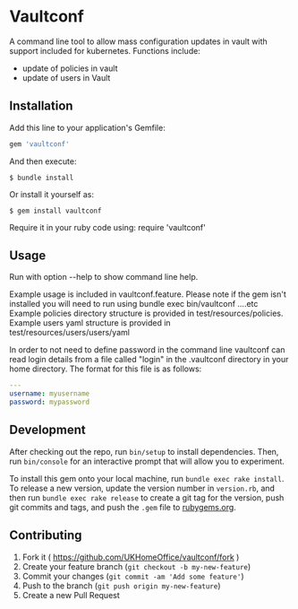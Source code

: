 # Vaultconf
A command line tool to allow mass configuration updates in vault with support included for kubernetes. Functions include:
- update of policies in vault
- update of users in Vault

## Installation
Add this line to your application's Gemfile:

```ruby
gem 'vaultconf'
```

And then execute:

    $ bundle install

Or install it yourself as:

    $ gem install vaultconf
    
Require it in your ruby code using:
require 'vaultconf'

## Usage
Run with option --help to show command line help.

Example usage is included in vaultconf.feature. Please note if the gem isn't installed you will need to run using bundle exec bin/vaultconf ....etc
Example policies directory structure is provided in test/resources/policies.
Example users yaml structure is provided in test/resources/users/users/yaml

In order to not need to define password in the command line vaultconf can read login details from a file called "login" in the .vaultconf directory in your home directory. The format for this file is as follows:
``` yaml
---
username: myusername
password: mypassword
```

## Development

After checking out the repo, run `bin/setup` to install dependencies. Then, run `bin/console` for an interactive prompt that will allow you to experiment.

To install this gem onto your local machine, run `bundle exec rake install`. To release a new version, update the version number in `version.rb`, and then run `bundle exec rake release` to create a git tag for the version, push git commits and tags, and push the `.gem` file to [rubygems.org](https://rubygems.org).

## Contributing

1. Fork it ( https://github.com/UKHomeOffice/vaultconf/fork )
2. Create your feature branch (`git checkout -b my-new-feature`)
3. Commit your changes (`git commit -am 'Add some feature'`)
4. Push to the branch (`git push origin my-new-feature`)
5. Create a new Pull Request
